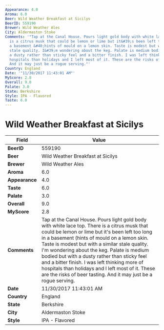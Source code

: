 ```yaml
---
Appearance: 4.0
Aroma: 6.0
Beer: Wild Weather Breakfast at Sicilys
BeerID: 559190
Brewer: Wild Weather Ales
City: Aldermaston Stoke
Comments: '"Tap at the Canal House. Pours light gold body with white lace top. There
  is a citrus musk that could be lemon or lime but it&#39;s been left too long in
  a basement &#40;hints of mould on a lemon skin. Taste is modest but with a similar
  stale quality. I&#39;m wondering about the keg. Palate is medium bodied but with
  a dusty rather than sticky feel and a bitter finish. I was left thinking more of
  hospitals than holidays and I left most of it. These are the risks of beer tasting.
  And it may just be a rogue serving."'
Country: England
Date: '"11/30/2017 11:43:01 AM"'
MyScore: 2.8
Overall: 9.0
Palate: 3.0
State: Berkshire
Style: IPA - Flavored
Taste: 6.0
---
```


# Wild Weather Breakfast at Sicilys

| Field         | Value |
|---------------|-------|
| **BeerID** | 559190 |
| **Beer** | Wild Weather Breakfast at Sicilys |
| **Brewer** | Wild Weather Ales |
| **Aroma** | 6.0 |
| **Appearance** | 4.0 |
| **Taste** | 6.0 |
| **Palate** | 3.0 |
| **Overall** | 9.0 |
| **MyScore** | 2.8 |
| **Comments** | Tap at the Canal House. Pours light gold body with white lace top. There is a citrus musk that could be lemon or lime but it&#39;s been left too long in a basement &#40;hints of mould on a lemon skin. Taste is modest but with a similar stale quality. I&#39;m wondering about the keg. Palate is medium bodied but with a dusty rather than sticky feel and a bitter finish. I was left thinking more of hospitals than holidays and I left most of it. These are the risks of beer tasting. And it may just be a rogue serving. |
| **Date** | 11/30/2017 11:43:01 AM |
| **Country** | England |
| **State** | Berkshire |
| **City** | Aldermaston Stoke |
| **Style** | IPA - Flavored |
